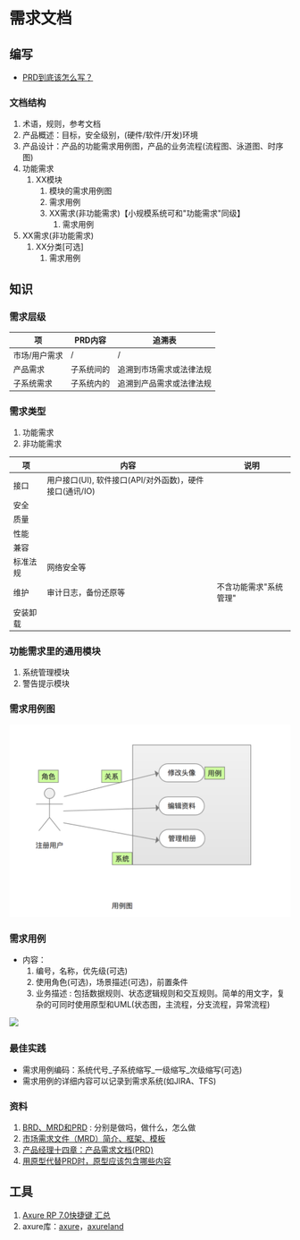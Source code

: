 # 需求文档

## 编写
* [PRD到底该怎么写？](http://www.woshipm.com/pmd/192826.html)

### 文档结构
1. 术语，规则，参考文档
1. 产品概述：目标，安全级别，(硬件/软件/开发)环境
1. 产品设计：产品的功能需求用例图，产品的业务流程(流程图、泳道图、时序图)
1. 功能需求
    1. XX模块
        1. 模块的需求用例图
        1. 需求用例
        1. XX需求(非功能需求)【小规模系统可和"功能需求"同级】
            1. 需求用例
1. XX需求(非功能需求)
    1. XX分类[可选]
        1. 需求用例

## 知识
### 需求层级

| 项 | PRD内容 | 追溯表 |
| - | - | - |
| 市场/用户需求 | / | / |
| 产品需求 | 子系统间的 | 追溯到市场需求或法律法规 |
| 子系统需求 | 子系统内的 | 追溯到产品需求或法律法规 |

### 需求类型
1. 功能需求
1. 非功能需求

| 项 | 内容 | 说明 |
| - | - | - |
| 接口 | 用户接口(UI), 软件接口(API/对外函数)，硬件接口(通讯/IO) |  |
| 安全 |  |  |
| 质量 |  |  |
| 性能 |  |  |
| 兼容 |  |  |
| 标准法规 | 网络安全等 |  |
| 维护 | 审计日志，备份还原等 | 不含功能需求"系统管理" |
| 安装卸载 |  |  |

### 功能需求里的通用模块
1. 系统管理模块
1. 警告提示模块

### 需求用例图
![](s/req/case.png)

### 需求用例
* 内容：
  1. 编号，名称，优先级(可选)
  1. 使用角色(可选)，场景描述(可选)，前置条件
  1. 业务描述 : 包括数据规则、状态逻辑规则和交互规则。简单的用文字，复杂的可同时使用原型和UML(状态图，主流程，分支流程，异常流程)

![](https://yqfile.alicdn.com/img_a8bfef6d646b841b9be04bfcf31363da.jpeg)

### 最佳实践
* 需求用例编码：系统代号_子系统缩写_一级缩写_次级缩写(可选)
* 需求用例的详细内容可以记录到需求系统(如JIRA、TFS)

### 资料
1. [BRD、MRD和PRD](https://www.zhihu.com/question/19655491) : 分别是做吗，做什么，怎么做
1. [市场需求文件（MRD）简介、框架、模板](https://zhuanlan.zhihu.com/p/57413137)
1. [产品经理十四章：产品需求文档(PRD)](https://developer.aliyun.com/article/655300)
1. [用原型代替PRD时，原型应该包含哪些内容](http://www.woshipm.com/rp/227461.html)

## 工具
1. [Axure RP 7.0快捷键 汇总](http://www.woshipm.com/pd/81482.html)
1. axure库：[axure](http://www.axure.com/community/widget-libraries)，[axureland](http://axureland.com/axure-widget-libraries)
